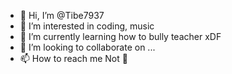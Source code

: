 - 👋 Hi, I’m @Tibe7937
- 👀 I’m interested in coding, music
- 🌱 I’m currently learning how to bully teacher xDF
- 💞️ I’m looking to collaborate on ...
- 📫 How to reach me Not 🤣

<!---
Tibe7937/Tibe7937 is a ✨ special ✨ repository because its `README.md` (this file) appears on your GitHub profile.
You can click the Preview link to take a look at your changes.
--->
